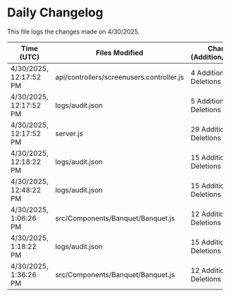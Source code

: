 # Daily Changelog

This file logs the changes made on 4/30/2025.

| Time (UTC)             | Files Modified                    | Changes (Addition/Deletion) |
|------------------------|-----------------------------------|-----------------------------|
| 4/30/2025, 12:17:52 PM | api/controllers/screenusers.controller.js | 4 Additions & 4 Deletions |
| 4/30/2025, 12:17:52 PM | logs/audit.json | 5 Additions & 5 Deletions |
| 4/30/2025, 12:17:52 PM | server.js | 29 Additions & 28 Deletions |
| 4/30/2025, 12:18:22 PM | logs/audit.json | 15 Additions & 15 Deletions|
| 4/30/2025, 12:48:22 PM | logs/audit.json | 15 Additions & 15 Deletions|
| 4/30/2025, 1:06:26 PM | src/Components/Banquet/Banquet.js | 12 Additions & 8 Deletions|
| 4/30/2025, 1:18:22 PM | logs/audit.json | 15 Additions & 15 Deletions|
| 4/30/2025, 1:36:26 PM | src/Components/Banquet/Banquet.js | 12 Additions & 8 Deletions|
